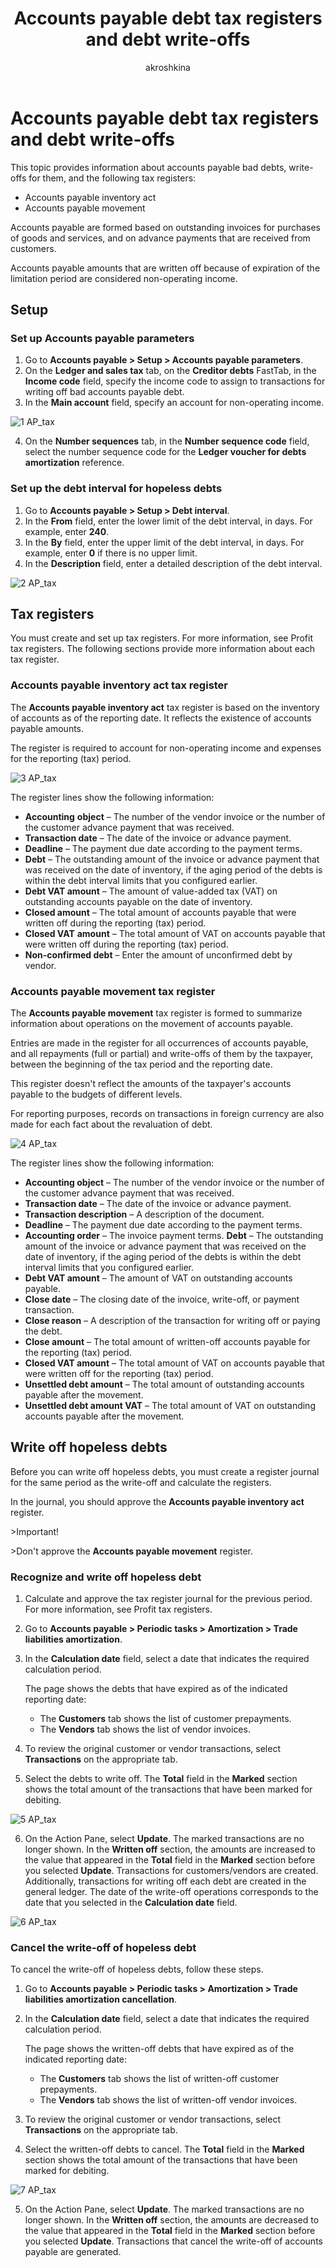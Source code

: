 ﻿---
title: Accounts payable debt tax registers and debt write-offs
description: This topic provides information about accounts payable debt tax registers and debt write-offs.
ms.date: 04/01/2021
ms.topic: article
author: akroshkina
ms.author: anasyash
---

# Accounts payable debt tax registers and debt write-offs

This topic provides information about accounts payable bad debts, write-offs for them, and the following tax registers:
-   Accounts payable inventory act
-   Accounts payable movement

Accounts payable are formed based on outstanding invoices for purchases of goods and services, and on advance payments that are received from
customers.

Accounts payable amounts that are written off because of expiration of the limitation period are considered non-operating income.

## Setup

### Set up Accounts payable parameters

1.  Go to **Accounts payable &gt; Setup &gt; Accounts payable parameters**.
2.  On the **Ledger and sales tax** tab, on the **Creditor debts** FastTab, in the **Income code** field, specify the income code to assign to transactions for writing off bad accounts payable debt.
3.  In the **Main account** field, specify an account for non-operating income.

![1 AP_tax](media/1-AP_tax.png)

4.  On the **Number sequences** tab, in the **Number sequence code** field, select the number sequence code for the **Ledger voucher for debts amortization** reference.

### Set up the debt interval for hopeless debts

1.  Go to **Accounts payable &gt; Setup &gt; Debt interval**.
2.  In the **From** field, enter the lower limit of the debt interval, in days. For example, enter **240**.
3.  In the **By** field, enter the upper limit of the debt interval, in days. For example, enter **0** if there is no upper limit.
4.  In the **Description** field, enter a detailed description of the debt interval.

![2 AP_tax](media/2-AP_tax.png)

## Tax registers

You must create and set up tax registers. For more information, see Profit tax registers. The following sections provide more information about each tax register.

### Accounts payable inventory act tax register

The **Accounts payable inventory act** tax register is based on the inventory of accounts as of the reporting date. It reflects the existence of accounts payable amounts.

The register is required to account for non-operating income and expenses for the reporting (tax) period.

![3 AP_tax](media/3-AP_tax.png)

The register lines show the following information:

- **Accounting** **object** – The number of the vendor invoice or the number of the customer advance payment that was received.
- **Transaction date** – The date of the invoice or advance payment.
- **Deadline** – The payment due date according to the payment terms.
- **Debt** – The outstanding amount of the invoice or advance payment that was received on the date of inventory, if the aging period of the debts is within the debt interval limits that you configured earlier.
- **Debt VAT amount** – The amount of value-added tax (VAT) on outstanding accounts payable on the date of inventory.
- **Closed amount** – The total amount of accounts payable that were written off during the reporting (tax) period.
- **Closed VAT** **amount** – The total amount of VAT on accounts payable that were written off during the reporting (tax) period.
- **Non-confirmed debt** – Enter the amount of unconfirmed debt by vendor.

### Accounts payable movement tax register

The **Accounts payable movement** tax register is formed to summarize information about operations on the movement of accounts payable.

Entries are made in the register for all occurrences of accounts payable, and all repayments (full or partial) and write-offs of them by the taxpayer, between the beginning of the tax period and the reporting date.

This register doesn't reflect the amounts of the taxpayer's accounts payable to the budgets of different levels.

For reporting purposes, records on transactions in foreign currency are also made for each fact about the revaluation of debt.

![4 AP_tax](media/4-AP_tax.png)

The register lines show the following information:

- **Accounting object** – The number of the vendor invoice or the number of the customer advance payment that was received.
- **Transaction date** – The date of the invoice or advance payment.
- **Transaction description** – A description of the document.
- **Deadline** – The payment due date according to the payment terms.
- **Accounting order** – The invoice payment terms.
 **Debt** – The outstanding amount of the invoice or advance payment that was received on the date of inventory, if the aging period of the debts is within the debt interval limits that you configured earlier.
- **Debt VAT amount** – The amount of VAT on outstanding accounts payable.
- **Close date** – The closing date of the invoice, write-off, or payment transaction.
- **Close reason** – A description of the transaction for writing off or paying the debt.
- **Close amount** – The total amount of written-off accounts payable for the reporting (tax) period.
- **Closed VAT amount** – The total amount of VAT on accounts payable that were written off for the reporting (tax) period.
- **Unsettled debt amount** – The total amount of outstanding accounts payable after the movement.
- **Unsettled debt amount VAT** – The total amount of VAT on outstanding accounts payable after the movement.

## Write off hopeless debts

Before you can write off hopeless debts, you must create a register journal for the same period as the write-off and calculate the registers.

In the journal, you should approve the **Accounts payable inventory act** register.

&gt;Important!

&gt;Don't approve the **Accounts payable movement** register.

### Recognize and write off hopeless debt

1.  Calculate and approve the tax register journal for the previous period. For more information, see Profit tax registers.
2.  Go to **Accounts payable &gt; Periodic tasks &gt; Amortization &gt; Trade liabilities amortization**.
3.  In the **Calculation date** field, select a date that indicates the required calculation period.

    The page shows the debts that have expired as of the indicated reporting date:

    -   The **Customers** tab shows the list of customer prepayments.
    -   The **Vendors** tab shows the list of vendor invoices.

4.  To review the original customer or vendor transactions, select **Transactions** on the appropriate tab.
5.  Select the debts to write off. The **Total** field in the **Marked** section shows the total amount of the transactions that have been marked for debiting.

![5 AP_tax](media/5-AP_tax.png)

6.  On the Action Pane, select **Update**. The marked transactions are no longer shown. In the **Written off** section, the amounts are increased to the value that appeared in the **Total** field in the **Marked** section before you selected **Update**. Transactions for customers/vendors are created. Additionally, transactions for writing off each debt are created in the general ledger. The date of the write-off operations corresponds to the date that you selected in the **Calculation date** field.

![6 AP_tax](media/6-AP_tax.png)

### Cancel the write-off of hopeless debt

To cancel the write-off of hopeless debts, follow these steps.

1.  Go to **Accounts payable &gt; Periodic tasks &gt; Amortization &gt; Trade liabilities amortization cancellation**.
2.  In the **Calculation date** field, select a date that indicates the required calculation period.

    The page shows the written-off debts that have expired as of the indicated reporting date:

    -   The **Customers** tab shows the list of written-off customer prepayments.
    -   The **Vendors** tab shows the list of written-off vendor invoices.

3.  To review the original customer or vendor transactions, select **Transactions** on the appropriate tab.
4.  Select the written-off debts to cancel. The **Total** field in the **Marked** section shows the total amount of the transactions that have been marked for debiting.

![7 AP_tax](media/7-AP_tax.png)

5.  On the Action Pane, select **Update**. The marked transactions are no longer shown. In the **Written off** section, the amounts are decreased to the value that appeared in the **Total** field in the **Marked** section before you selected **Update**. Transactions that cancel the write-off of accounts payable are generated.

